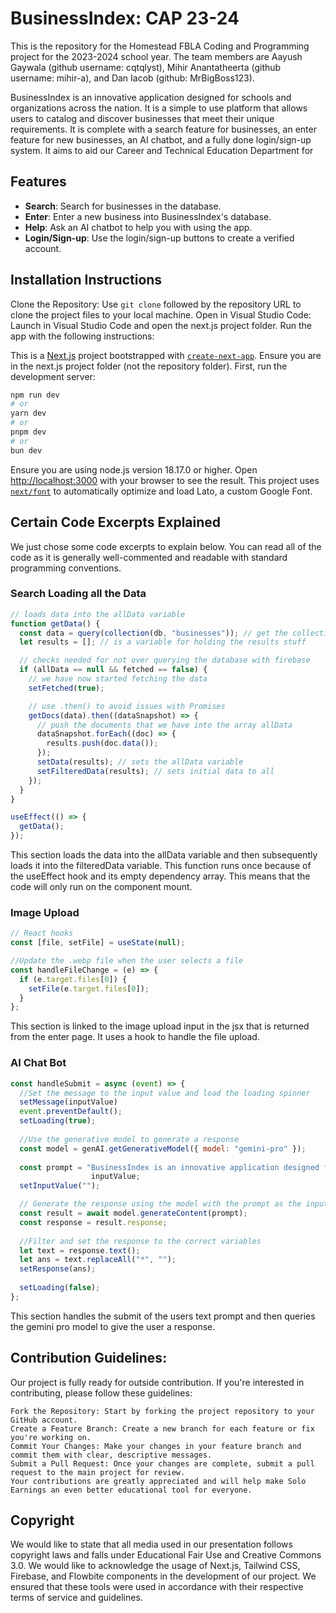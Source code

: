 # BusinessIndex: CAP 23-24

This is the repository for the Homestead FBLA Coding and Programming project for the 2023-2024 school year. The team members are Aayush Gaywala (github username: cqtqlyst), Mihir Anantatheerta (github username: mihir-a), and Dan Iacob (github: MrBigBoss123). 

BusinessIndex is an innovative application designed for schools and organizations across the nation. It is a simple to use platform that allows users to catalog and discover businesses that meet their unique requirements. It is complete with a search feature for businesses, an enter feature for new businesses, an AI chatbot, and a fully done login/sign-up system. It aims to aid our Career and Technical Education Department for 

## Features

- **Search**: Search for businesses in the database.
- **Enter**: Enter a new business into BusinessIndex's database.
- **Help**: Ask an AI chatbot to help you with using the app.
- **Login/Sign-up**: Use the login/sign-up buttons to create a verified account.

## Installation Instructions

Clone the Repository: Use `git clone` followed by the repository URL to clone the project files to your local machine.
Open in Visual Studio Code: Launch in Visual Studio Code and open the next.js project folder.
Run the app with the following instructions:

This is a [Next.js](https://nextjs.org/) project bootstrapped with [`create-next-app`](https://github.com/vercel/next.js/tree/canary/packages/create-next-app).
Ensure you are in the next.js project folder (not the repository folder). First, run the development server:

```bash
npm run dev
# or
yarn dev
# or
pnpm dev
# or
bun dev
```

Ensure you are using node.js version 18.17.0 or higher.
Open [http://localhost:3000](http://localhost:3000) with your browser to see the result.
This project uses [`next/font`](https://nextjs.org/docs/basic-features/font-optimization) to automatically optimize and load Lato, a custom Google Font.

## Certain Code Excerpts Explained

We just chose some code excerpts to explain below. You can read all of the code as it is generally well-commented and readable with standard programming conventions.

### Search Loading all the Data

```javascript
// loads data into the allData variable
function getData() {
  const data = query(collection(db, "businesses")); // get the collection of businesses
  let results = []; // is a variable for holding the results stuff

  // checks needed for not over querying the database with firebase
  if (allData == null && fetched == false) {
    // we have now started fetching the data
    setFetched(true);

    // use .then() to avoid issues with Promises
    getDocs(data).then((dataSnapshot) => {
      // push the documents that we have into the array allData
      dataSnapshot.forEach((doc) => {
        results.push(doc.data());
      });
      setData(results); // sets the allData variable
      setFilteredData(results); // sets initial data to all
    });
  }
}

useEffect(() => {
  getData();
});
```
This section loads the data into the allData variable and then subsequently loads it into the filteredData variable. This function runs once because of the useEffect hook and its empty dependency array. This means that the code will only run on the component mount.

### Image Upload

```javascript
// React hooks
const [file, setFile] = useState(null);

//Update the .webp file when the user selects a file
const handleFileChange = (e) => {
  if (e.target.files[0]) {
    setFile(e.target.files[0]);
  }
};
```
This section is linked to the image upload input in the jsx that is returned from the enter page. It uses a hook to handle the file upload.

### AI Chat Bot

```javascript
const handleSubmit = async (event) => {
  //Set the message to the input value and load the loading spinner
  setMessage(inputValue)
  event.preventDefault();
  setLoading(true);
  
  //Use the generative model to generate a response
  const model = genAI.getGenerativeModel({ model: "gemini-pro" });
  
  const prompt = "BusinessIndex is an innovative application designed for high schools and organizations across the nation, offering a simple to use platform to catalog and discover businesses that precisely meet their unique requirements. Some instructions about the app are for search, type in the box and click enter to search for businesses, for Enter, make sure you fill out every field and hit submit. There will be an error thrown if you hit submit and all the fields are not filled out, for Login, make sure you have a verified email address; otherwise, you will not be able to login. Write a reply to a person about the app BusinessIndex with the question " +
                  inputValue;
  setInputValue("");

  // Generate the response using the model with the prompt as the input
  const result = await model.generateContent(prompt);
  const response = result.response;
  
  //Filter and set the response to the correct variables
  let text = response.text();
  let ans = text.replaceAll("*", "");
  setResponse(ans);
  
  setLoading(false);
};
```
This section handles the submit of the users text prompt and then queries the gemini pro model to give the user a response. 

## Contribution Guidelines:
Our project is fully ready for outside contribution. If you're interested in contributing, please follow these guidelines:

```
Fork the Repository: Start by forking the project repository to your GitHub account.
Create a Feature Branch: Create a new branch for each feature or fix you're working on.
Commit Your Changes: Make your changes in your feature branch and commit them with clear, descriptive messages.
Submit a Pull Request: Once your changes are complete, submit a pull request to the main project for review.
Your contributions are greatly appreciated and will help make Solo Earnings an even better educational tool for everyone. 
```

## Copyright
We would like to state that all media used in our presentation follows copyright laws and falls under Educational Fair Use and Creative Commons 3.0. We would  like to acknowledge the usage of Next.js, Tailwind CSS, Firebase, and Flowbite components in the development of our project. We ensured that these tools were used in accordance with their respective terms of service and guidelines.
